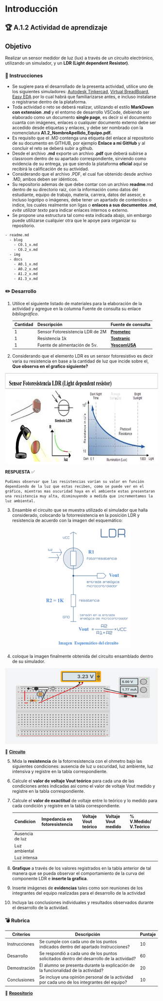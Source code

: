 # Introducción

## :trophy: A.1.2 Actividad de aprendizaje

## Objetivo

Realizar un sensor medidor de luz (lux) a través de un circuito electrónico, utilizando un simulador, y  un **LDR (Light dependent Resistor)**.

### :blue_book: Instrucciones

- Se sugiere para el desarrollado de la presenta actividad, utilice uno de los siguientes simuladores: [Autodesk Tinkercad](https://www.tinkercad.com/), [Virtual BreadBoard](http://www.virtualbreadboard.com/), [Easy EDA](https://easyeda.com/) por lo cual habrá que familiarizarse antes, e incluso instalarse o registrarse dentro de la plataforma.
- Toda actividad o reto se deberá realizar, utilizando el estilo **MarkDown con extension .md** y el entorno de desarrollo VSCode, debiendo ser elaborado como un documento **single page**, es decir si el documento cuanta con imágenes, enlaces o cualquier documento externo debe ser accedido desde etiquetas y enlaces, y debe ser nombrado con la nomenclatura **A1.2_NombreApellido_Equipo.pdf.**
- Es requisito que el .MD contenga una etiqueta del enlace al repositorio de su documento en GITHUB, por ejemplo **Enlace a mi GitHub** y al concluir el reto se deberá subir a github.
- Desde el archivo **.md** exporte un archivo **.pdf** que deberá subirse a classroom dentro de su apartado correspondiente, sirviendo como evidencia de su entrega, ya que siendo la plataforma **oficial** aquí se recibirá la calificación de su actividad.
- Considerando que el archivo .PDF, el cual fue obtenido desde archivo .MD, ambos deben ser idénticos.
- Su repositorio ademas de que debe contar con un archivo **readme**.md dentro de su directorio raíz, con la información como datos del estudiante, equipo de trabajo, materia, carrera, datos del asesor, e incluso logotipo o imágenes, debe tener un apartado de contenidos o indice, los cuales realmente son ligas o **enlaces a sus documentos .md**, _evite utilizar texto_ para indicar enlaces internos o externo.
- Se propone una estructura tal como esta indicada abajo, sin embargo puede utilizarse cualquier otra que le apoye para organizar su repositorio.
  
```
- readme.md
  - blog
    - C0.1_x.md
    - C0.2_x.md
  - img
  - docs
    - A0.1_x.md
    - A0.2_x.md
    - A1.2_x.md
    - A1.3_x.md
```


### :pencil2: Desarrollo

1. Utilice el siguiente listado de materiales para la elaboración de la actividad y agregue en la columna Fuente de consulta su enlace _bibliográfico_.

    | Cantidad | Descripción                      | Fuente de consulta |
    | -------- | -------------------------------- | ------------------ |
    | 1        | Sensor Fotoresistencia LDR de 2M |          [**Prometec**](https://prometec.mx/producto/ldr-sensor-de-luz/)          |
    | 1        | Resistencia 1k                   |         [**Tostranic**](https://tostatronic.com/store/es/componentes-pasivos/887-resistencia-1k-ohms-14w.html)           |
    | 1        | Fuente de alimentación de 5v.    |          [**YescomUSA**](https://www.yescomusa.com/products/30v-precision-variable-voltage-power-supply-dc-converter)          |

2. Considerando que el elemento LDR es un sensor fotoresistivo es decir varia su resistencia en base a la cantidad de luz que incide sobre el, **Que observa en el grafico siguiente?** 
   
<p align="center">
    <img alt="Logo" src="../img/C1.x_Sensor_FotoresistenciaLDR.png" width=600 height=300>
</p>

**RESPUESTA** :white_check_mark: 
 ```
Pudimos observar que las resistencias varían su valor en función dependiendo de la luz que estas reciben, como se puede ver en el gráfico, mientras mas oscuridad haya en el ambiente estas presentaran una resistencia muy alta, disminuyendo a medida que incrementamos la luz ambiental.
  ```
3. Ensamble el circuito que se muestra utilizado el simulador que halla considerado, colocando la fotorresistencia en la posición LDR y resistencia de acuerdo con la imagen del esquemático:

    <p align="center"> 
        <img alt="Logo" src="../img/C1.x_CircuitoSensorFotoresistivo.png" width=300 height=400>
    </p>
4. coloque la imagen finalmente obtenida del circuito ensamblado dentro de su simulador.
<p align="center"> 
        <img alt="Logo" src="../img/Circuito_JMM.png" width=600 height=250>
    </p>

 :triangular_flag_on_post: [**Circuito**](https://www.tinkercad.com/things/1RyyKQroxP4-fantastic-wolt/editel?sharecode=a88lhImA07olOdHAHvHAqd5zVrPjvTXvJsbPsjEvN_k&fbclid=IwAR1hQEEy_ABRN7-9rLbJR7Eos8RpJeTo7NoYPCGMCXhLjXg7FcRCg-k2r_I)

5. Mida la **resistencia** de la fotorresistencia con el ohmetro bajo las siguientes condiciones: ausencia de luz u oscuridad,  luz ambiente, luz intensiva y registre en la tabla correspondiente.
6. Calcule el **valor de voltaje Vout teórico** para cada una de las condiciones antes indicadas asi como el valor de voltaje Vout medido  y registre en la tabla correspondiente.
7. Calcule el **valor de exactitud** de voltaje entre lo teórico y lo medido para cada condición  y registre en la tabla correspondiente.

    | Condicion          |  Impedancia en fotoresistencia | Voltaje Vout teórico | Voltaje Vout medido | %  V.Medido/ V.Teórico |
    | --------------- | ----------------------------- | -------------------- | ------------------- | ---------------------- |
    | Ausencia de luz |
    | Luz ambiental   |
    | Luz intensa     |

8. **Grafique** a través de los valores registrados en la tabla anterior de tal manera que se pueda observar el comportamiento de la curva del componente LDR e **inserte la grafica**.
9. Inserte imágenes de **evidencias** tales como son reuniones  de los integrantes del equipo realizadas para el desarrollo de la actividad
10. Incluya las conclusiones individuales y resultados observados durante el desarrollo de la actividad.

### :bomb: Rubrica

| Criterios     | Descripción                                                                                  | Puntaje |
| ------------- | -------------------------------------------------------------------------------------------- | ------- |
| Instrucciones | Se cumple con cada uno de los puntos indicados dentro del apartado Instrucciones?            | 10      |  | 5 |
| Desarrollo    | Se respondió a cada uno de los puntos solicitados dentro del desarrollo de la actividad?     | 60      |
| Demostración  | El alumno se presenta durante la explicación de la funcionalidad de la actividad?            | 20      |
| Conclusiones  | Se incluye una opinión personal de la actividad  por cada uno de los integrantes del equipo? | 10      |

:rotating_light: [**Repositorio**](https://github.com/MartinHQ23/SistemasProgramables)

